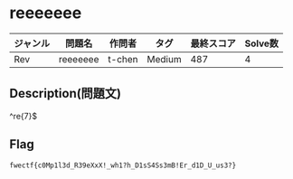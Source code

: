 # reeeeeee

|ジャンル|問題名|作問者|タグ|最終スコア|Solve数|
|---|---|---|---|---|---|
|Rev|reeeeeee|t-chen|Medium|487|4|
## Description(問題文)

^re{7}$

## Flag

`fwectf{c0Mp1l3d_R39eXxX!_wh1?h_D1sS4Ss3mB!Er_d1D_U_us3?}`

